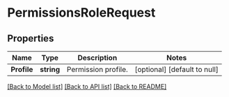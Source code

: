 # PermissionsRoleRequest

## Properties
Name | Type | Description | Notes
------------ | ------------- | ------------- | -------------
**Profile** | **string** | Permission profile. | [optional] [default to null]

[[Back to Model list]](../README.md#documentation-for-models) [[Back to API list]](../README.md#documentation-for-api-endpoints) [[Back to README]](../README.md)


